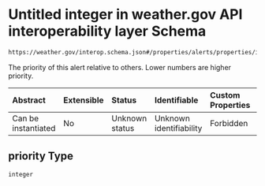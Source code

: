 # Untitled integer in weather.gov API interoperability layer Schema

```txt
https://weather.gov/interop.schema.json#/properties/alerts/properties/items/items/properties/metadata/properties/priority
```

The priority of this alert relative to others. Lower numbers are higher priority.

| Abstract            | Extensible | Status         | Identifiable            | Custom Properties | Additional Properties | Access Restrictions | Defined In                                                                                                 |
| :------------------ | :--------- | :------------- | :---------------------- | :---------------- | :-------------------- | :------------------ | :--------------------------------------------------------------------------------------------------------- |
| Can be instantiated | No         | Unknown status | Unknown identifiability | Forbidden         | Allowed               | none                | [interop-layer.schema.json\*](../../../api-interop-layer/interop-layer.schema.json "open original schema") |

## priority Type

`integer`
